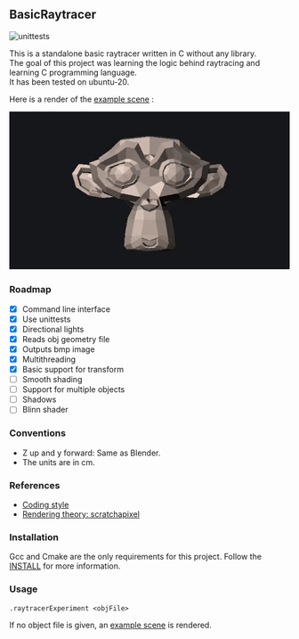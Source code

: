 ## BasicRaytracer

![unittests](https://github.com/rischpierre/raytracerExperiment/actions/workflows/main.yml/badge.svg)

This is a standalone basic raytracer written in C without any library.  
The goal of this project was learning the logic behind raytracing and learning C programming language.  
It has been tested on ubuntu-20.  

Here is a render of the [example scene](examples/exampleScene.h) :  

![Render example](examples/renderExample.gif)

### Roadmap

- [x] Command line interface
- [x] Use unittests
- [x] Directional lights
- [x] Reads obj geometry file
- [x] Outputs bmp image
- [x] Multithreading
- [x] Basic support for transform
- [ ] Smooth shading
- [ ] Support for multiple objects
- [ ] Shadows
- [ ] Blinn shader 

### Conventions
- Z up and y forward: Same as Blender.
- The units are in cm.

### References

- [Coding style](https://github.com/MaJerle/c-code-style)
- [Rendering theory: scratchapixel](https://www.scratchapixel.com/lessons/3d-basic-rendering)

### Installation
Gcc and Cmake are the only requirements for this project.
Follow the [INSTALL](INSTALL) for more information.

### Usage
```shell
.raytracerExperiment <objFile>
```
If no object file is given, an [example scene](examples/exampleScene.h) is rendered.
